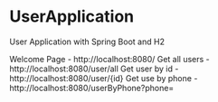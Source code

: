 # UserApplication
User Application with Spring Boot and H2


Welcome Page - http://localhost:8080/
Get all users - http://localhost:8080/user/all
Get user by id - http://localhost:8080/user/{id}
Get use by phone - http://localhost:8080/userByPhone?phone=
